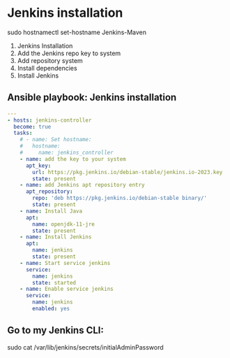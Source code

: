# Jenkins installation

sudo hostnamectl set-hostname Jenkins-Maven 

1. Jenkins Installation
2. Add the Jenkins repo key to system
3. Add repository system
4. Install dependencies
5. Install Jenkins

## Ansible playbook: Jenkins installation

```yml
---
- hosts: jenkins-controller
  become: true
  tasks:
    # - name: Set hostname:
    #   hostname:
    #     name: jenkins_controller
    - name: add the key to your system
      apt_key:
        url: https://pkg.jenkins.io/debian-stable/jenkins.io-2023.key
        state: present 
    - name: add Jenkins apt repository entry
      apt_repository:
        repo: 'deb https://pkg.jenkins.io/debian-stable binary/'
        state: present
    - name: Install Java
      apt: 
        name: openjdk-11-jre
        state: present
    - name: Install Jenkins
      apt: 
        name: jenkins
        state: present
    - name: Start service jenkins
      service:
        name: jenkins
        state: started
    - name: Enable service jenkins
      service:
        name: jenkins
        enabled: yes
```

## Go to my Jenkins CLI:

sudo cat /var/lib/jenkins/secrets/initialAdminPassword